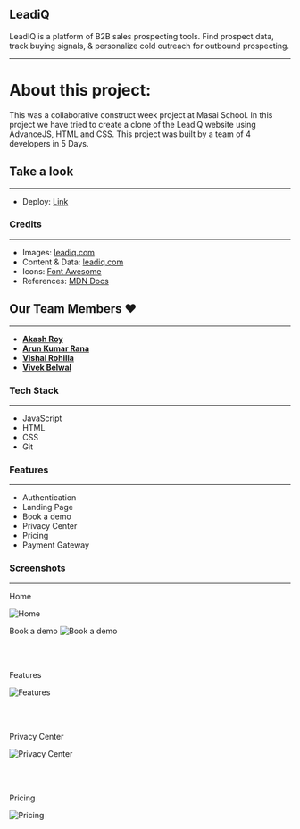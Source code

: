 ## LeadiQ
LeadIQ is a platform of B2B sales prospecting tools. Find prospect data, track buying signals, &amp; personalize cold outreach for outbound prospecting.

---

# About this project:

<p>
This was a collaborative construct week project at Masai School.
In this project we have tried to create a clone of the LeadiQ website using AdvanceJS, HTML and CSS.
This project was built by a team of 4 developers in 5 Days. 
</p>

## Take a look

---

- Deploy: [Link](https://verdant-pegasus-7472d3.netlify.app/)

### Credits

---

- Images: [leadiq.com](https://leadiq.com/)
- Content & Data: [leadiq.com](https://leadiq.com/)
- Icons: [Font Awesome](https://fontawesome.com/)
- References: [MDN Docs](https://developer.mozilla.org/en-US/)

## Our Team Members ❤️

---

- **[Akash Roy](https://github.com/akashr1122)**
- **[Arun Kumar Rana](https://github.com/arun24hrs)**
- **[Vishal Rohilla](https://github.com/Vishal0312)**
- **[Vivek Belwal](https://github.com/VivBelwal)**

### Tech Stack

---

- JavaScript
- HTML
- CSS
- Git

### Features

---

- Authentication
- Landing Page 
- Book a demo
- Privacy Center
- Pricing
- Payment Gateway

### Screenshots

---

Home

<img src="https://lh3.googleusercontent.com/lSwfv9rDY5zMOZ3nTIG-qcyv4v1b0A1rz96Y0AR09BPQSnzeK9r_g2l6t_jq7_3z4YRyaJUO5g-s5v_Ncst_jZHnMW1RbuflGIyNgzTS_oRN5dYOu5Lx-DAslFycuAcDiq8Bc1tWXYvOMOqcDCbubBX2K1yuePhZkutGw-O_Rb8hpeT9dDqc9JWmjG1bMdLTelmebOj5fvnQ66REoTFQ2K1L1MN88PSyhCdDRBRCrfEDBgLVVfOHb7ugunczV16PTCAQMBYu26AQIn3Mq8Bb8i3t967bLYA8gfEqxKQ-ayZkdD98gdoLj_0E2eW2icsOMPskZDiB2ZQjMNObId2hRfegMJ6RGCa6GivNrfMIKkR2NBbG55YFyJQ3REuAd9_KXgZM3z0NmpVrtzpsfLtF7dtM-NQ1ASy8UTpGsBVEI4VSkif_XeNEHpSFOtWm6OGQ1mmcfZ-gE0zR-YcFMBRoXhpoyXYhTP50PMmsp4TIAGIJJhaAwUS0BA_HB8ZIVJlwEBO20oj7zZeSLmLGo_gSp12yuIfpkqviyBlbTTRcCshOZgT2vQ-ndYh9VsMOhVAKwcCFUNZTZUum-ZlHyL7JrWlbpM08cMRXZI7sG5uRphRstyOQnVmVwaBQrdNCtyWN7Udimn-60thFjpsaZYkl9TGGZrUX49brZcdrX1ig_R9uLzMn6jA1TLYKO5cbiDh4o6isYgexPSkTKUH3qJJp4zHYHFGCfRodT4AjmqVK6dMwdFsb3-yMTidpkL1FfrzX6nTqzZfotuKzdQGWc25OdcElb0NsTAIP3Aty6LOP3-XImw_0cre7AIJ_oZUo8Smn4lwNOv1FswAOjCKdssvAAaJnwV02PRnbNQ4JpLbTqV9RA_8jE0TPuR9-cE0Uk2JXsTEG34WEP0mDz88Hsa7SlnNr4kiPjlDDlKMYW6ZuF-NbOfOtZ0POQRokGT9vwXUAC3n0bN8G8w=w1198-h657-no?authuser=0" alt ="Home" />

<br/>

Book a demo
![Book a demo](https://lh3.googleusercontent.com/lhh-M0Z3pib_osz9zOqL1kktf8dxKST61wAH1eESyHrrCOXD77VBQSMGeHwlv8sCL4RpnKfToNuHL9uQ_QzejcQvuGGialEKxCUyo22tYfriv_D2cOt0JprjKg-3mGNRZeG78WJFdNxsUOUTpwPlurizQOwj6k5U1I58aEeaPibdcOp6zsfTz5jLshoWRQ0JI1k77q8e2dt3Zz92u62TjsDSBUGRN-kJuRYGE8hp1ElMOvALPsSGTlC7ZRw8dyJlgROgoM-uDDM01w-MMw67zJ8QJVU7hwAVuTAJpZ9_YwBQ461C_I7eP5U_DJe41ELpK3keglNxwYqaTXeHp1OPcmV-z7JsmtisoozUQGXHYB6RWegRKWNrce5LNn1Z4RlqCmi3gVgY7DFu5Ma0BXkBy1C3GR9IpLXgDEer-jRY7EWTBcDPwYZvvU0r1kkiBP4e7KY5dTGh4aAjVOf9RwrgR29QWjSCSbNP50Ol5uMy8xVY2t-0e2N-iJkQAM9tiD6bkBCH7Unluo0CBS_KlYlqBjdd82oMCoFjOmCFeSolgFu8EmnXhebLE74m5yE2jY8y_DJ6KK34G8Hquow8wqpdbyBghYmwU1nThhu6rkAcnOuu0Pf8YRW-qkl460lQfac_OnvjRFpYEza8a-2hqZxbU89xpg4qPTItkuwvnUuUgFuAjeHY3xVYaogu6Y5aWMgKBYEGTBsx4an42S-fHAVQorhkjFXPy_7x-DOgJDv3oze9X3LvvDUYOfZ_qyavGfK8ULqAEmimZ6ojGrMbWEpMgDtbeBIZa8ax4YBEWQxnSfZpw3QhPQqLUhOA42IIZ3ML5vG6PTxZ8TUC0K_9TQE1zsvU3FnlPsMeSEk7r-s_jNKhhuFps5uDpxs0agmSnxsXK2Lr_37oLyl10ApheaYxhH0ORfwVzUfgZFu7N_X2JrzmOdaL7zEGcvMF3St9URzk-EIhwpwPsw=w1169-h657-no?authuser=0)

<br/>
<br/>

Features

![Features](https://lh3.googleusercontent.com/xQXauqEHkwj7ySX0b4FyRSTLhKZ2A8_Kiv3cp-quBAMZ4CwKLY-1jipP0-EuT61Llqe1f8Z27tATaFwUjrODA3Q3ZqfkCQCmBzS4v6m56wuoqgHripWCkF-d9RjO4Iu3dBNFfe9-qmBlvXpgAuCl8oU2Izru-up2mG3vkMOB6TnOvKogaFYpqMSoaDVWulO1yNxeGRrUICAQVbdp2NiGf9pbX0XaO2itWwN04st2E3UCkQBjojmiB4Hf8-yEgPafZgxf_oXDnW5W6T4tMJB4Djfkwzvfquw8CUb_dPnxp_wG54hWdGtDsdKjkXVtvn2ka_WQAoucmUf_WWyH-0rjhx7Z6hACqOSC8qrn0WNtOBtaXh3NEaiK_iX9ETPLfSk8PalOtjYU8P7I6UOK9kfsyzhkFDd7t-dpyexzmWG0S_mv60Gt3xHA4tQQyFqPf4XktbINLOYFsBKXdR0BzNStgaiWvxcI3dpgDFaXvw5JWfVtfsELmJJe2B-TAblBB5_vBWPB2Mmvm3UpUuZAVldqYjXhnQMvgUDv-BjBCXfR-QLz5lessxiK_ZC9B-8dF47LQvAm4wBxEV0hgLkgh-449uhxlXj05Z6ke_8fiTtcClGwnX4YVnWU39MMzVCBgpk6mOd_mg8NOEN7m8bw7hwlwsk_ZPFQr4TWArhJWQUOH60X7bKdBfooJEv_tGzEZzNKQ8tJK92W9IheLXlI4pNHlUmI98xfAfcCnrE4tm_hn8RPJmBplJwLH6zwjly7Qk82O3p4DgbRG8L1Dm3qFCwy_OdWVtIcHMwjwjTvMvq9JoGrR9MSIIfo2gUt4vavWIgZvYIr5TT3VEcxH2K1oxwhjxhnznleobgoTs4Asf251UHWJTaRaJz3dRs2gneURC924nrgCKNQGlfvqJrGbHu7GAtEGmbsZSGAP0O8gLQyOXxX_g7DtJ5uioxv9ovK8iBdN2P9aZiwRg=w1346-h583-no?authuser=0)

<br/>
<br/>

Privacy Center

![Privacy Center](https://lh3.googleusercontent.com/zzyQUXMu4DKrMMpH2qBAz0w1n5Neq-2Z9O9oU4bF8Rp4NcLyHXylxeS0zQQGwboI61WFtTyBnAEDK0oA9aKxVKDeLvdF51N3CjZO8lxty2HiExNHkk7a4z-ON0wFZYh02QIV793L6j0A-xPdUagN0X33CzNip00ALABsfcHqDwFUrjMjQ4_O9xrNBaQ3-wj5ddPCb1IDsHq9YH6gBvxm_CfwrPCQkuAgek-8VPq6LX1w86Ei-w7luoEXjs7OXr8I8sG0eeb6au5Zrc70Rzhk2ZsfQBy1vPmQGVJNz52WmaU_mGKWaFcu02Hfw76Dl5reYY7a-BDq9a3WhtfTdusogWkIjzCzYNaS4QK_98Rc0JjpxyfIpAVVsj1XF7WFxu7wIi1lIUxb064VULMDd5YZCv5odA_G39-itQPjTU6_627LvXjwiblylISgHBfNSMecZnyFGamRddI1rTgTFoiEyADlTitlZuE0clW8AmauKrIYILz9r_TuTlt199g_m65H9IyvR1j0VjoM_PSrYGFozjrC_Nktz8p3X0TFc3RptoAduH0CuKVl_MtJ2vYWFMcMmOveEB_gEv3d6FNRhzRTG5LJwAK1EBCDtEI5e3vEITDpWY6Y4bDv__3t8ESw2O6aP8UkYUy_U_63eGQnT1ifeUxJLTRZr4z4lu43XXTz6w2WO72UwpzOJkKzHyOSZa3veU4USw7WsWO2NmLpuUA8003Eh8k3jDuSBfjJadqtduPGRNemNC9VgCqVw9uiztgQzfuXox6TLkAkzZcf1wVosnFZKYeZ1jA2aYorvq5Dp-1KBNNt_fwZBZ8JkCJ3wJ3UiOcbsgIdCoPDjHZWTxg4zk5TyhtfeoZ4UEwjrS7jbiTlZqVYasGSAlFxJ8ig29shAmGFfRsrh3Om6rUmWg_tOvVfysFmUwd6XaITOgOY4XVK3QXbgqi42z66fszXihmsn9fGRigSQg=w1179-h657-no?authuser=0)

<br/>
<br/>

 Pricing
 
![Pricing](https://lh3.googleusercontent.com/lOAp1DWlDYe_8xa6ptbT5Rv-FJG4Ftchq0XK3vjVbX-hRpcvT63JJfqujBC_U2OdaLOaUO107MtEqqXJtGlkP0Lz0E84GfLuMnWhtudBDG1-ocKUGEh0rtpVmzlZfiX_-G2oDNy7zbh8KZp4Jom2Ln9xXBLgUu_igb4stFO03AED7Zkh5XZ-3E-VSONUhZtzmtW250VoO6Y82Yi99hiSLgbLbIgT-i64rL7OHTKSuCr6mbW8pKqcmkZR2aSRv7Fo9g5RvjDFFLV1fakGvJoIReURM_lCpIgsWbTAOeqouyEJqx0na6cIawoA5n2oNl9gKd-7xweUWQ479WQNPPLFIyh9FbjU7spfBB52w7NYwWRx4WVi8POxcjA3vbINpPuyH8GJ0UL-qXRSn1haSxoNA0msul3p1Ms5qmzltm-SSe8f9gLrYaUuVPZmMvSQiyx2SBmcpeJ-j0k2rht80nnMb4B0bVR5RAYxvpUPhu-_aHBVsrlC9v-DZ6GE0LnljvlSnm-sUr6l-re-KQDbxMlDwjQaNVBtnjs5bwEMp8-Qg4kIB52YsZvQW_q5ttyAKTzytyNaMmsh_8KQKrlabEV2tYouIYCNcFWXoNKWzIbQUgPtb_wGPwZk6At5GzerNSwZdR1H-vxtQzoClD_5MNI-8SxiC1P_KGlUHNHI-p6pwmAVpon-s-48kWvNGL3rQLkBFp4tjwIobGHXB3sgVRHM50anYTgQZxOrQAp7FBnpNR3thzWtz9qjV8eAqEamOvWxf_nYsIsSLKeTIwwezqIJyXFip5r-gUcMwpsJBjieP_VexNqAvgBe_bg9-COndGjySPTPLeKSbt_wUjC4XMXHMdp3iHiXunFF045KU-qyVd3AGNDXlxMfQ5jGoUFMaersHP8ITvVEt9z0X4wHUcN5vUGEqMXITalBye9jRuYipZBA-ngeaNanxg64JollM-Hf4t4sCeUZlw=w1183-h657-no?authuser=0)

<br/>
<br/>


